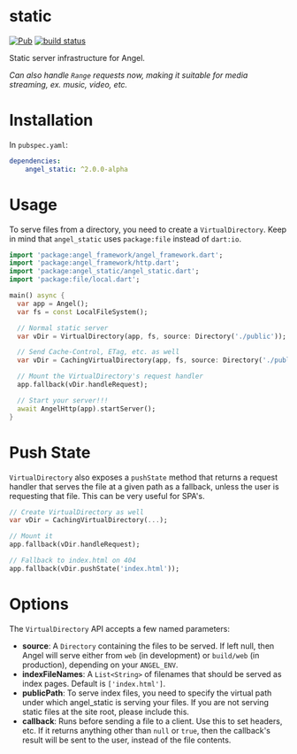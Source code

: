 # static
[![Pub](https://img.shields.io/pub/v/angel_static.svg)](https://pub.dartlang.org/packages/angel_static)
[![build status](https://travis-ci.org/angel-dart/static.svg?branch=master)](https://travis-ci.org/angel-dart/static)

Static server infrastructure for Angel.

*Can also handle `Range` requests now, making it suitable for media streaming, ex. music, video, etc.*

# Installation
In `pubspec.yaml`:

```yaml
dependencies:
    angel_static: ^2.0.0-alpha
```

# Usage
To serve files from a directory, you need to create a `VirtualDirectory`.
Keep in mind that `angel_static` uses `package:file` instead of `dart:io`.

```dart
import 'package:angel_framework/angel_framework.dart';
import 'package:angel_framework/http.dart';
import 'package:angel_static/angel_static.dart';
import 'package:file/local.dart';

main() async {
  var app = Angel();
  var fs = const LocalFileSystem();

  // Normal static server
  var vDir = VirtualDirectory(app, fs, source: Directory('./public'));

  // Send Cache-Control, ETag, etc. as well
  var vDir = CachingVirtualDirectory(app, fs, source: Directory('./public'));

  // Mount the VirtualDirectory's request handler
  app.fallback(vDir.handleRequest);

  // Start your server!!!
  await AngelHttp(app).startServer();
}
```

# Push State
`VirtualDirectory` also exposes a `pushState` method that returns a
request handler that serves the file at a given path as a fallback, unless
the user is requesting that file. This can be very useful for SPA's.

```dart
// Create VirtualDirectory as well
var vDir = CachingVirtualDirectory(...);

// Mount it
app.fallback(vDir.handleRequest);

// Fallback to index.html on 404
app.fallback(vDir.pushState('index.html'));
```

# Options
The `VirtualDirectory` API accepts a few named parameters:
- **source**: A `Directory` containing the files to be served. If left null, then Angel will serve either from `web` (in development) or
    `build/web` (in production), depending on your `ANGEL_ENV`.
- **indexFileNames**: A `List<String>` of filenames that should be served as index pages. Default is `['index.html']`.
- **publicPath**: To serve index files, you need to specify the virtual path under which
    angel_static is serving your files. If you are not serving static files at the site root,
    please include this.
- **callback**: Runs before sending a file to a client. Use this to set headers, etc. If it returns anything other than `null` or `true`,
then the callback's result will be sent to the user, instead of the file contents.